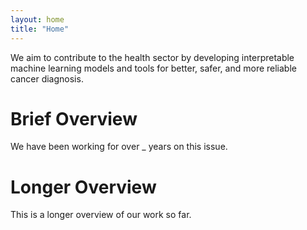 ```yaml
---
layout: home
title: "Home"
---
```


We aim to contribute to the health sector by developing interpretable machine learning models and tools for better, safer, and more reliable cancer diagnosis.

# Brief Overview

We have been working for over \_ years on this issue.

# Longer Overview

This is a longer overview of our work so far.
